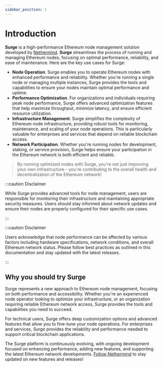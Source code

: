 ```yaml
---
sidebar_position: 1
---
```


# Introduction

**Surge** is a high-performance Ethereum node management solution developed by [Nethermind](https://nethermind.io/). **Surge** streamlines the process of running and managing Ethereum nodes, focusing on optimal performance, reliability, and ease of maintenance. Here are the key use cases for Surge:

- **Node Operation**. Surge enables you to operate Ethereum nodes with enhanced performance and reliability. Whether you're running a single node or managing multiple instances, Surge provides the tools and capabilities to ensure your nodes maintain optimal performance and uptime.
- **Performance Optimization**. For organizations and individuals requiring peak node performance, Surge offers advanced optimization features that help maximize throughput, minimize latency, and ensure efficient resource utilization.
- **Infrastructure Management**. Surge simplifies the complexity of Ethereum node infrastructure, providing robust tools for monitoring, maintenance, and scaling of your node operations. This is particularly valuable for enterprises and services that depend on reliable blockchain access.
- **Network Participation**. Whether you're running nodes for development, staking, or service provision, Surge helps ensure your participation in the Ethereum network is both efficient and reliable.

> By running optimized nodes with Surge, you're not just improving your own infrastructure - you're contributing to the overall health and decentralization of the Ethereum network!

:::caution Disclaimer

While Surge provides advanced tools for node management, users are responsible for monitoring their infrastructure and maintaining appropriate security measures. Users should stay informed about network updates and ensure their nodes are properly configured for their specific use cases.

:::

:::caution Disclaimer

Users acknowledge that node performance can be affected by various factors including hardware specifications, network conditions, and overall Ethereum network status. Please follow best practices as outlined in this documentation and stay updated with the latest releases.

:::

## Why you should try Surge

Surge represents a new approach to Ethereum node management, focusing on both performance and accessibility. Whether you're an experienced node operator looking to optimize your infrastructure, or an organization requiring reliable Ethereum network access, Surge provides the tools and capabilities you need to succeed.

For technical users, Surge offers deep customization options and advanced features that allow you to fine-tune your node operations. For enterprises and services, Surge provides the reliability and performance needed to support critical blockchain applications.

The Surge platform is continuously evolving, with ongoing development focused on enhancing performance, adding new features, and supporting the latest Ethereum network developments. [Follow Nethermind](https://twitter.com/nethermindeth) to stay updated on new features and releases!
